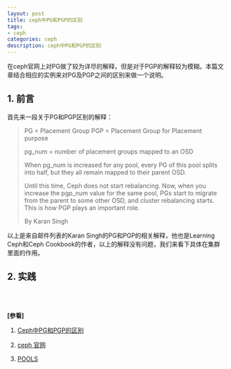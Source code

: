 ```yaml
---
layout: post
title: ceph中PG和PGP的区别
tags:
- ceph
categories: ceph
description: ceph中PG和PGP的区别
---
```



在ceph官网上对PG做了较为详尽的解释，但是对于PGP的解释较为模糊。本篇文章结合相应的实例来对PG及PGP之间的区别来做一个说明。

<!-- more -->

## 1. 前言
首先来一段关于PG和PGP区别的解释：

>PG = Placement Group
>PGP = Placement Group for Placement purpose
>
>pg_num = number of placement groups mapped to an OSD
>
>When pg_num is increased for any pool, every PG of this pool splits into half, but they all remain mapped to their parent OSD.
>
>Until this time, Ceph does not start rebalancing. Now, when you increase the pgp_num value for the same pool, PGs start to migrate from the parent to some other OSD, and cluster rebalancing starts. This is how PGP plays an important role.
>
>By Karan Singh

以上是来自邮件列表的Karan Singh的PG和PGP的相关解释，他也是Learning Ceph和Ceph Cookbook的作者，以上的解释没有问题，我们来看下具体在集群里面的作用。

## 2. 实践







<br />
<br />

**[参看]**

1. [Ceph中PG和PGP的区别](https://blog.csdn.net/dengxiafubi/article/details/72957428)

2. [ceph 官网](https://ceph.io/)

3. [POOLS](https://ceph.readthedocs.io/en/latest/rados/operations/pools/#create-a-pool)



<br />
<br />
<br />

